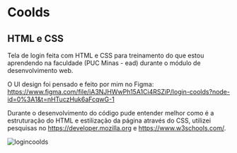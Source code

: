 # Coolds

## HTML e CSS

Tela de login feita com HTML e CSS para treinamento do que estou aprendendo na faculdade (PUC Minas - ead) durante o módulo de desenvolvimento web.

O UI design foi pensado e feito por mim no Figma: https://www.figma.com/file/iA3NJHWwPh15A1Ci4RSZiP/login-coolds?node-id=0%3A1&t=nHTuczHuk6aFcqwG-1

Durante o desenvolvimento do código pude entender melhor como é a estruturação do HTML e estilização da página através do CSS, utilizei pesquisas no https://developer.mozilla.org e https://www.w3schools.com/.



![logincoolds](https://user-images.githubusercontent.com/107443453/204205096-cd721fb0-f3c8-433f-8b7f-e27cabc7db65.png)
